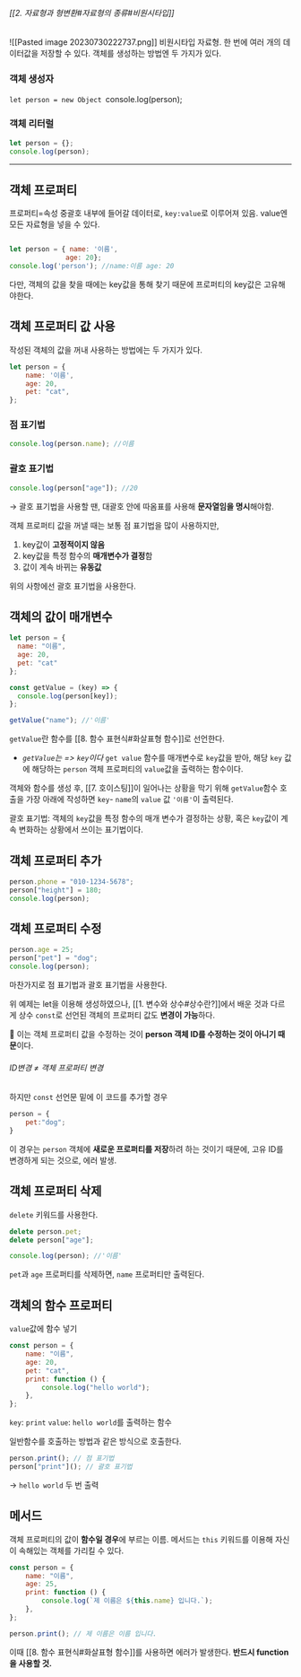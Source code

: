 ###### [[2. 자료형과 형변환#자료형의 종류#비원시타입]]

![[Pasted image 20230730222737.png]]
비원시타입 자료형. 한 번에 여러 개의 데이터값을 저장할 수 있다.
객체를 생성하는 방법엔 두 가지가 있다.

### 객체 생성자 
`let person = new Object
`console.log(person);

### 객체 리터럴
``` javascript
let person = {};
console.log(person);
```


---

## 객체 프로퍼티
프로퍼티=속성
중괄호 내부에 들어갈 데이터로, `key:value`로 이루어져 있음.
value엔 모든 자료형을 넣을 수 있다.
``` javascript

let person = { name: '이름',
			  age: 20};
console.log('person'); //name:이름 age: 20
```

다만, 객체의 값을 찾을 때에는 key값을 통해 찾기 때문에 프로퍼티의 key값은 고유해야한다.


## 객체 프로퍼티 값 사용
작성된 객체의 값을 꺼내 사용하는 방법에는 두 가지가 있다.
```JavaScript
let person = {
    name: '이름',
    age: 20,
    pet: "cat",
};
```

### 점 표기법
```javascript
console.log(person.name); //이름
```

### 괄호 표기법
```javascript
console.log(person["age"]); //20
```
→ 괄호 표기법을 사용할 땐, 대괄호 안에 따옴표를 사용해 **문자열임을 명시**해야함.

객체 프로퍼티 값을 꺼낼 때는 보통 점 표기법을 많이 사용하지만, 

1. key값이 **고정적이지 않음**
2. key값을 특정 함수의 **매개변수가 결정**함
3. 값이 계속 바뀌는 **유동값**

위의 사항에선  괄호 표기법을 사용한다.


## 객체의 값이 매개변수

``` javaScript
let person = {
  name: "이름",
  age: 20,
  pet: "cat"
};

const getValue = (key) => {
  console.log(person[key]);
};

getValue("name"); //'이름'
```

`getValue`란 함수를 [[8. 함수 표현식#화살표형 함수]]로 선언한다.
- *`getValue`는 => `key`이다*
`get value` 함수를 매개변수로 `key`값을 받아, 해당 `key` 값에 해당하는 `person` 객체  프로퍼티의 `value`값을 출력하는 함수이다.

객체와 함수를 생성 후, [[7. 호이스팅]]이 일어나는 상황을 막기 위해 `getValue`함수 호출을 가장 아래에 작성하면 `key`- `name`의 `value` 값 `'이름'`이 출력된다.

괄호 표기법: 객체의 `key`값을 특정 함수의 매개 변수가 결정하는 상황, 혹은 `key`값이 계속 변화하는 상황에서 쓰이는 표기법이다.


## 객체 프로퍼티 추가
```javascript
person.phone = "010-1234-5678";
person["height"] = 180;
console.log(person);
```


## 객체 프로퍼티 수정
``` javascript
person.age = 25;
person["pet"] = "dog";
console.log(person);
```
마찬가지로 점 표기법과 괄호 표기법을 사용한다.

위 예제는 let을 이용해 생성하였으나, [[1. 변수와 상수#상수란?]]에서 배운 것과 다르게
상수  `const`로 선언된 객체의 프로퍼티 값도 **변경이 가능**하다.

📌 이는 객체 프로퍼티 값을 수정하는 것이 **person 객체 ID를 수정하는 것이 아니기 때문**이다.
###### ID변경 ≠ 객체 프로퍼티 변경

하지만 `const` 선언문 밑에 이 코드를 추가할 경우
```javascript
person = {
    pet:"dog";
}
```
이 경우는 `person` 객체에 **새로운 프로퍼티를 저장**하려 하는 것이기 때문에,
고유 ID를 변경하게 되는 것으로, 에러 발생.


## 객체 프로퍼티 삭제
`delete` 키워드를 사용한다.

```javascript
delete person.pet;
delete person["age"];

console.log(person); //'이름'
```
`pet`과 `age` 프로퍼티를 삭제하면, `name` 프로퍼티만 출력된다.


## 객체의 함수 프로퍼티
`value`값에 함수 넣기
```javascript
const person = {
    name: "이름",
    age: 20,
    pet: "cat",
    print: function () {
        console.log("hello world");
    },
};
```
`key`: `print`
`value`: `hello world`를 출력하는 함수

일반함수를 호출하는 방법과 같은 방식으로 호출한다.
```javascript
person.print(); // 점 표기법
person["print"](); // 괄호 표기법
```
→ `hello world` 두 번 출력


## 메서드
객체 프로퍼티의 값이 **함수일 경우**에 부르는 이름.
메서드는 `this` 키워드를 이용해 자신이 속해있는 객체를 가리킬 수 있다.
```javascript
const person = {
    name: "이름",
    age: 25,
    print: function () {
        console.log(`제 이름은 ${this.name} 입니다.`);
    },
};

person.print(); // 제 이름은 이름 입니다.
```
이때 [[8. 함수 표현식#화살표형 함수]]를 사용하면 에러가 발생한다.
**반드시 function을 사용할 것.**
